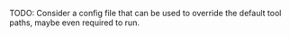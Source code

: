 TODO: Consider a config file that can be used to override the default tool paths, maybe even required to run.
